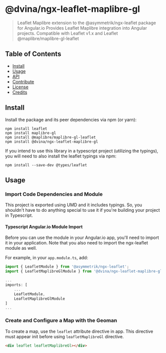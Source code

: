 # @dvina/ngx-leaflet-maplibre-gl

> Leaflet Maplibre extension to the @asymmetrik/ngx-leaflet package for Angular.io
> Provides Leaflet Maplibre integration into Angular projects. Compatible with Leaflet v1.x and Leaflet @maplibre/maplibre-gl-leaflet

## Table of Contents

-   [Install](#install)
-   [Usage](#usage)
-   [API](#api)
-   [Contribute](#contribute)
-   [License](#license)
-   [Credits](#credits)

## Install

Install the package and its peer dependencies via npm (or yarn):

```shell
npm install leaflet
npm install maplibre-gl
npm install @maplibre/maplibre-gl-leaflet
npm install @dvina/ngx-leaflet-maplibre-gl
```

If you intend to use this library in a typescript project (utilizing the typings), you will need to also install the leaflet typings via npm:

```shell
npm install --save-dev @types/leaflet
```

## Usage

### Import Code Dependencies and Module

This project is exported using UMD and it includes typings.
So, you shouldn't have to do anything special to use it if you're building your project in Typescript.

#### Typescript Angular.io Module Import

Before you can use the module in your Angular.io app, you'll need to import it in your application.
Note that you also need to import the ngx-leaflet module as well.

For example, in your `app.module.ts`, add:

```js
import { LeafletModule } from '@asymmetrik/ngx-leaflet';
import { LeafletMaplibreGlModule } from '@dvina/ngx-leaflet-maplibre-gl';

...
imports: [
	...
	LeafletModule,
	LeafletMaplibreGlModule
]
...
```

### Create and Configure a Map with the Geoman

To create a map, use the `leaflet` attribute directive in app. This directive must appear init before using `leafletMaplibreGl` directive.

```html
<div leaflet leafletMaplibreGl></div>
```
